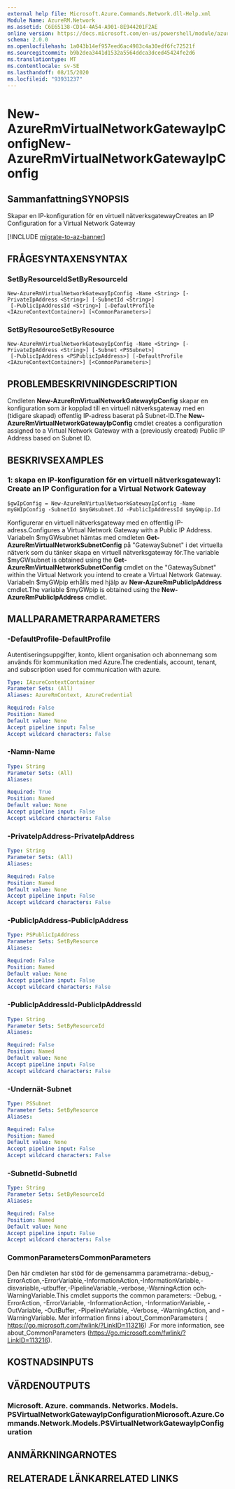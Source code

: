 ```yaml
---
external help file: Microsoft.Azure.Commands.Network.dll-Help.xml
Module Name: AzureRM.Network
ms.assetid: C6E65138-CD14-4A54-A901-8E944201F2AE
online version: https://docs.microsoft.com/en-us/powershell/module/azurerm.network/new-azurermvirtualnetworkgatewayipconfig
schema: 2.0.0
ms.openlocfilehash: 1a043b14ef957eed6ac4983c4a30edf6fc72521f
ms.sourcegitcommit: b9b2dea3441d1532a5564ddca3dced45424fe2d6
ms.translationtype: MT
ms.contentlocale: sv-SE
ms.lasthandoff: 08/15/2020
ms.locfileid: "93931237"
---
```

# <span data-ttu-id="e3348-101">New-AzureRmVirtualNetworkGatewayIpConfig</span><span class="sxs-lookup"><span data-stu-id="e3348-101">New-AzureRmVirtualNetworkGatewayIpConfig</span></span>

## <span data-ttu-id="e3348-102">Sammanfattning</span><span class="sxs-lookup"><span data-stu-id="e3348-102">SYNOPSIS</span></span>
<span data-ttu-id="e3348-103">Skapar en IP-konfiguration för en virtuell nätverksgateway</span><span class="sxs-lookup"><span data-stu-id="e3348-103">Creates an IP Configuration for a Virtual Network Gateway</span></span>

[!INCLUDE [migrate-to-az-banner](../../includes/migrate-to-az-banner.md)]

## <span data-ttu-id="e3348-104">FRÅGESYNTAXEN</span><span class="sxs-lookup"><span data-stu-id="e3348-104">SYNTAX</span></span>

### <span data-ttu-id="e3348-105">SetByResourceId</span><span class="sxs-lookup"><span data-stu-id="e3348-105">SetByResourceId</span></span>
```
New-AzureRmVirtualNetworkGatewayIpConfig -Name <String> [-PrivateIpAddress <String>] [-SubnetId <String>]
 [-PublicIpAddressId <String>] [-DefaultProfile <IAzureContextContainer>] [<CommonParameters>]
```

### <span data-ttu-id="e3348-106">SetByResource</span><span class="sxs-lookup"><span data-stu-id="e3348-106">SetByResource</span></span>
```
New-AzureRmVirtualNetworkGatewayIpConfig -Name <String> [-PrivateIpAddress <String>] [-Subnet <PSSubnet>]
 [-PublicIpAddress <PSPublicIpAddress>] [-DefaultProfile <IAzureContextContainer>] [<CommonParameters>]
```

## <span data-ttu-id="e3348-107">PROBLEMBESKRIVNING</span><span class="sxs-lookup"><span data-stu-id="e3348-107">DESCRIPTION</span></span>
<span data-ttu-id="e3348-108">Cmdleten **New-AzureRmVirtualNetworkGatewayIpConfig** skapar en konfiguration som är kopplad till en virtuell nätverksgateway med en (tidigare skapad) offentlig IP-adress baserat på Subnet-ID.</span><span class="sxs-lookup"><span data-stu-id="e3348-108">The **New-AzureRmVirtualNetworkGatewayIpConfig** cmdlet creates a configuration assigned to a Virtual Network Gateway with a (previously created) Public IP Address based on Subnet ID.</span></span>

## <span data-ttu-id="e3348-109">BESKRIVS</span><span class="sxs-lookup"><span data-stu-id="e3348-109">EXAMPLES</span></span>

### <span data-ttu-id="e3348-110">1: skapa en IP-konfiguration för en virtuell nätverksgateway</span><span class="sxs-lookup"><span data-stu-id="e3348-110">1: Create an IP Configuration for a Virtual Network Gateway</span></span>
```
$gwIpConfig = New-AzureRmVirtualNetworkGatewayIpConfig -Name myGWIpConfig -SubnetId $myGWsubnet.Id -PublicIpAddressId $myGWpip.Id
```

<span data-ttu-id="e3348-111">Konfigurerar en virtuell nätverksgateway med en offentlig IP-adress.</span><span class="sxs-lookup"><span data-stu-id="e3348-111">Configures a Virtual Network Gateway with a Public IP Address.</span></span> <span data-ttu-id="e3348-112">Variabeln $myGWsubnet hämtas med cmdleten **Get-AzureRmVirtualNetworkSubnetConfig** på "GatewaySubnet" i det virtuella nätverk som du tänker skapa en virtuell nätverksgateway för.</span><span class="sxs-lookup"><span data-stu-id="e3348-112">The variable $myGWsubnet is obtained using the **Get-AzureRmVirtualNetworkSubnetConfig** cmdlet on the "GatewaySubnet" within the Virtual Network you intend to create a Virtual Network Gateway.</span></span> <span data-ttu-id="e3348-113">Variabeln $myGWpip erhålls med hjälp av **New-AzureRmPublicIpAddress** cmdlet.</span><span class="sxs-lookup"><span data-stu-id="e3348-113">The variable $myGWpip is obtained using the **New-AzureRmPublicIpAddress** cmdlet.</span></span>

## <span data-ttu-id="e3348-114">MALLPARAMETRAR</span><span class="sxs-lookup"><span data-stu-id="e3348-114">PARAMETERS</span></span>

### <span data-ttu-id="e3348-115">-DefaultProfile</span><span class="sxs-lookup"><span data-stu-id="e3348-115">-DefaultProfile</span></span>
<span data-ttu-id="e3348-116">Autentiseringsuppgifter, konto, klient organisation och abonnemang som används för kommunikation med Azure.</span><span class="sxs-lookup"><span data-stu-id="e3348-116">The credentials, account, tenant, and subscription used for communication with azure.</span></span>

```yaml
Type: IAzureContextContainer
Parameter Sets: (All)
Aliases: AzureRmContext, AzureCredential

Required: False
Position: Named
Default value: None
Accept pipeline input: False
Accept wildcard characters: False
```

### <span data-ttu-id="e3348-117">-Namn</span><span class="sxs-lookup"><span data-stu-id="e3348-117">-Name</span></span>
```yaml
Type: String
Parameter Sets: (All)
Aliases: 

Required: True
Position: Named
Default value: None
Accept pipeline input: False
Accept wildcard characters: False
```

### <span data-ttu-id="e3348-118">-PrivateIpAddress</span><span class="sxs-lookup"><span data-stu-id="e3348-118">-PrivateIpAddress</span></span>
```yaml
Type: String
Parameter Sets: (All)
Aliases: 

Required: False
Position: Named
Default value: None
Accept pipeline input: False
Accept wildcard characters: False
```

### <span data-ttu-id="e3348-119">-PublicIpAddress</span><span class="sxs-lookup"><span data-stu-id="e3348-119">-PublicIpAddress</span></span>
```yaml
Type: PSPublicIpAddress
Parameter Sets: SetByResource
Aliases: 

Required: False
Position: Named
Default value: None
Accept pipeline input: False
Accept wildcard characters: False
```

### <span data-ttu-id="e3348-120">-PublicIpAddressId</span><span class="sxs-lookup"><span data-stu-id="e3348-120">-PublicIpAddressId</span></span>
```yaml
Type: String
Parameter Sets: SetByResourceId
Aliases: 

Required: False
Position: Named
Default value: None
Accept pipeline input: False
Accept wildcard characters: False
```

### <span data-ttu-id="e3348-121">-Undernät</span><span class="sxs-lookup"><span data-stu-id="e3348-121">-Subnet</span></span>
```yaml
Type: PSSubnet
Parameter Sets: SetByResource
Aliases: 

Required: False
Position: Named
Default value: None
Accept pipeline input: False
Accept wildcard characters: False
```

### <span data-ttu-id="e3348-122">-SubnetId</span><span class="sxs-lookup"><span data-stu-id="e3348-122">-SubnetId</span></span>
```yaml
Type: String
Parameter Sets: SetByResourceId
Aliases: 

Required: False
Position: Named
Default value: None
Accept pipeline input: False
Accept wildcard characters: False
```

### <span data-ttu-id="e3348-123">CommonParameters</span><span class="sxs-lookup"><span data-stu-id="e3348-123">CommonParameters</span></span>
<span data-ttu-id="e3348-124">Den här cmdleten har stöd för de gemensamma parametrarna:-debug,-ErrorAction,-ErrorVariable,-InformationAction,-InformationVariable,-disvariable,-utbuffer,-PipelineVariable,-verbose,-WarningAction och-WarningVariable.</span><span class="sxs-lookup"><span data-stu-id="e3348-124">This cmdlet supports the common parameters: -Debug, -ErrorAction, -ErrorVariable, -InformationAction, -InformationVariable, -OutVariable, -OutBuffer, -PipelineVariable, -Verbose, -WarningAction, and -WarningVariable.</span></span> <span data-ttu-id="e3348-125">Mer information finns i about_CommonParameters ( https://go.microsoft.com/fwlink/?LinkID=113216) .</span><span class="sxs-lookup"><span data-stu-id="e3348-125">For more information, see about_CommonParameters (https://go.microsoft.com/fwlink/?LinkID=113216).</span></span>

## <span data-ttu-id="e3348-126">KOSTNADS</span><span class="sxs-lookup"><span data-stu-id="e3348-126">INPUTS</span></span>

## <span data-ttu-id="e3348-127">VÄRDEN</span><span class="sxs-lookup"><span data-stu-id="e3348-127">OUTPUTS</span></span>

### <span data-ttu-id="e3348-128">Microsoft. Azure. commands. Networks. Models. PSVirtualNetworkGatewayIpConfiguration</span><span class="sxs-lookup"><span data-stu-id="e3348-128">Microsoft.Azure.Commands.Network.Models.PSVirtualNetworkGatewayIpConfiguration</span></span>

## <span data-ttu-id="e3348-129">ANMÄRKNINGAR</span><span class="sxs-lookup"><span data-stu-id="e3348-129">NOTES</span></span>

## <span data-ttu-id="e3348-130">RELATERADE LÄNKAR</span><span class="sxs-lookup"><span data-stu-id="e3348-130">RELATED LINKS</span></span>

